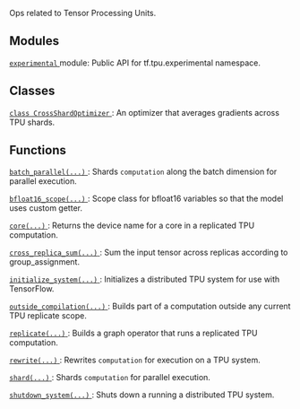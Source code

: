 Ops related to Tensor Processing Units.



## Modules
[ `experimental` ](https://tensorflow.google.cn/api_docs/python/tf/compat/v1/tpu/experimental) module: Public API for tf.tpu.experimental namespace.



## Classes
[ `class CrossShardOptimizer` ](https://tensorflow.google.cn/api_docs/python/tf/compat/v1/tpu/CrossShardOptimizer): An optimizer that averages gradients across TPU shards.



## Functions
[ `batch_parallel(...)` ](https://tensorflow.google.cn/api_docs/python/tf/compat/v1/tpu/batch_parallel): Shards  `computation`  along the batch dimension for parallel execution.

[ `bfloat16_scope(...)` ](https://tensorflow.google.cn/api_docs/python/tf/compat/v1/tpu/bfloat16_scope): Scope class for bfloat16 variables so that the model uses custom getter.

[ `core(...)` ](https://tensorflow.google.cn/api_docs/python/tf/compat/v1/tpu/core): Returns the device name for a core in a replicated TPU computation.

[ `cross_replica_sum(...)` ](https://tensorflow.google.cn/api_docs/python/tf/compat/v1/tpu/cross_replica_sum): Sum the input tensor across replicas according to group_assignment.

[ `initialize_system(...)` ](https://tensorflow.google.cn/api_docs/python/tf/compat/v1/tpu/initialize_system): Initializes a distributed TPU system for use with TensorFlow.

[ `outside_compilation(...)` ](https://tensorflow.google.cn/api_docs/python/tf/compat/v1/tpu/outside_compilation): Builds part of a computation outside any current TPU replicate scope.

[ `replicate(...)` ](https://tensorflow.google.cn/api_docs/python/tf/compat/v1/tpu/replicate): Builds a graph operator that runs a replicated TPU computation.

[ `rewrite(...)` ](https://tensorflow.google.cn/api_docs/python/tf/compat/v1/tpu/rewrite): Rewrites  `computation`  for execution on a TPU system.

[ `shard(...)` ](https://tensorflow.google.cn/api_docs/python/tf/compat/v1/tpu/shard): Shards  `computation`  for parallel execution.

[ `shutdown_system(...)` ](https://tensorflow.google.cn/api_docs/python/tf/compat/v1/tpu/shutdown_system): Shuts down a running a distributed TPU system.

